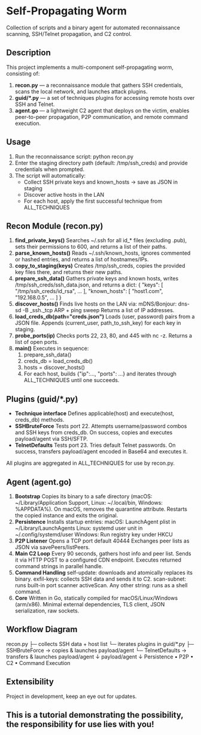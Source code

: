 # Self-Propagating Worm
Collection of scripts and a binary agent for automated reconnaissance scanning, SSH/Telnet propagation, and C2 control.

## Description
This project implements a multi-component self-propagating worm, consisting of:
1. **recon.py** — a reconnaissance module that gathers SSH credentials, scans the local network, and launches attack plugins.  
2. **guid/*.py** — a set of techniques plugins for accessing remote hosts over SSH and Telnet.  
3. **agent.go** — a lightweight C2 agent that deploys on the victim, enables peer-to-peer propagation, P2P communication, and remote command execution.

## Usage
1. Run the reconnaissance script:
   python recon.py
2. Enter the staging directory path (default: /tmp/ssh_creds) and provide credentials when prompted.
3. The script will automatically:
   * Collect SSH private keys and known_hosts → save as JSON in staging
   * Discover active hosts in the LAN
   * For each host, apply the first successful technique from ALL_TECHNIQUES

## Recon Module (recon.py)
1. **find_private_keys()**
   Searches ~/.ssh for all id_* files (excluding .pub), sets their permissions to 600, and returns a list of their paths.
2. **parse_known_hosts()**
   Reads ~/.ssh/known_hosts, ignores commented or hashed entries, and returns a list of hostnames/IPs.
3. **copy_to_staging(keys)**
   Creates /tmp/ssh_creds, copies the provided key files there, and returns their new paths.
4. **prepare_ssh_data()**
   Gathers private keys and known hosts, writes /tmp/ssh_creds/ssh_data.json, and returns a dict:
     {
       "keys": [ "/tmp/ssh_creds/id_rsa", ... ],
       "known_hosts": [ "host1.com", "192.168.0.5", ... ]
     }
5. **discover_hosts()**
   Finds live hosts on the LAN via:
   mDNS/Bonjour: dns-sd -B _ssh._tcp
   ARP + ping sweep
   Returns a list of IP addresses.
6. **load_creds_db(path="creds.json")**
   Loads (user, password) pairs from a JSON file.
   Appends (current_user, path_to_ssh_key) for each key in staging.
7. **probe_ports(ip)**
   Checks ports 22, 23, 80, and 445 with nc -z.
   Returns a list of open ports.
8. **main()**
   Executes in sequence:
     1. prepare_ssh_data()
     2. creds_db = load_creds_db()
     3. hosts = discover_hosts()
     4. For each host, builds {"ip":…, "ports": …} and iterates through ALL_TECHNIQUES until one succeeds.

## Plugins (guid/*.py)
* **Technique interface**
  Defines applicable(host) and execute(host, creds_db) methods.
* **SSHBruteForce**
  Tests port 22.
  Attempts username/password combos and SSH keys from creds_db.
  On success, copies and executes payload/agent via SSH/SFTP.
* **TelnetDefaults**
  Tests port 23.
  Tries default Telnet passwords.
  On success, transfers payload/agent encoded in Base64 and executes it.

All plugins are aggregated in ALL_TECHNIQUES for use by recon.py.

## Agent (agent.go)
1. **Bootstrap**
   Copies its binary to a safe directory (macOS: ~/Library/Application Support, Linux: ~/.local/bin, Windows: %APPDATA%).
   On macOS, removes the quarantine attribute.
   Restarts the copied instance and exits the original.
2. **Persistence**
   Installs startup entries:
     macOS: LaunchAgent plist in ~/Library/LaunchAgents
     Linux: systemd user unit in ~/.config/systemd/user
     Windows: Run registry key under HKCU
3. **P2P Listener**
   Opens a TCP port default 40444
   Exchanges peer lists as JSON via savePeers/listPeers.
4. **Main C2 Loop**
   Every 90 seconds, gathers host info and peer list.
   Sends it via HTTP POST to a configured CDN endpoint.
   Executes returned command strings in parallel handle.
5. **Command Handling**
   self-update: downloads and atomically replaces its binary.
   exfil-keys: collects SSH data and sends it to C2.
   scan-subnet: runs built-in port scanner activeScan.
   Any other string: runs as a shell command.
6. **Core**
   Written in Go, statically compiled for macOS/Linux/Windows (arm/x86).
   Minimal external dependencies, TLS client, JSON serialization, raw sockets.

## Workflow Diagram
recon.py
  ├─ collects SSH data + host list
  └─ iterates plugins in guid/*.py
        ├─ SSHBruteForce → copies & launches payload/agent
        └─ TelnetDefaults → transfers & launches payload/agent
            ↓
        payload/agent
            ↓
       Persistence • P2P • C2 • Command Execution

## Extensibility
Project in development, keep an eye out for updates. 
## This is a tutorial demonstrating the possibility, the responsibility for use lies with you!

